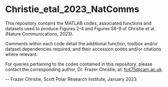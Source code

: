 # Christie_etal_2023_NatComms
This repository contains the MATLAB codes, associated functions and datasets used to produce Figures 2-4 and Figures S6-9 of Christie et al. (Nature Communications, 2023). 

Comments within each code detail the additional function, toolbox and/or dataset dependencies required, and their accession codes and/or citations where relevant. 

For queries pertaining to the codes contained in this repository, please contact the corresponding author, Dr. Frazer Christie, at: fc475@cam.ac.uk.  

--
Frazer Christie, Scott Polar Research Institute, January 2023

